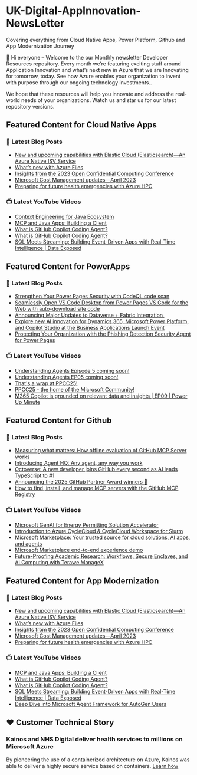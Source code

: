 # UK-Digital-AppInnovation-NewsLetter

Covering everything from Cloud Native Apps, Power Platform, Github and App Modernization Journey

👋 Hi everyone – Welcome to the our Monthly newsletter Developer Resources repository. Every month we’re featuring exciting stuff around Application Innovation and what’s next new in Azure that we are Innovating for tomorrow, today. See how Azure enables your organization to invent with purpose through our ongoing technology investments..


We hope that these resources will help you innovate and address the real-world needs of your organizations. Watch us and star us for our latest repository versions.

## Featured Content for Cloud Native Apps


### 📝 Latest Blog Posts

    
<!-- BLOGCNA:START -->
- [New and upcoming capabilities with Elastic Cloud (Elasticsearch)—An Azure Native ISV Service](https://azure.microsoft.com/blog/new-and-upcoming-capabilities-with-elastic-cloud-elasticsearch-an-azure-native-isv-service/)
- [What’s new with Azure Files](https://azure.microsoft.com/blog/what-s-new-with-azure-files/)
- [Insights from the 2023 Open Confidential Computing Conference](https://azure.microsoft.com/blog/insights-from-the-2023-open-confidential-computing-conference/)
- [Microsoft Cost Management updates—April 2023](https://azure.microsoft.com/blog/microsoft-cost-management-updates-april-2023/)
- [Preparing for future health emergencies with Azure HPC ](https://azure.microsoft.com/blog/preparing-for-future-health-emergencies-with-azure-hpc/)
<!-- BLOGCNA:END -->

### 📺 Latest YouTube Videos

 
<!-- YOUTUBECNA:START -->
- [Context Engineering for Java Ecosystem](https://www.youtube.com/watch?v=kSElHY8MWwc)
- [MCP and Java Apps: Building a Client](https://www.youtube.com/watch?v=HQQavvdrAA0)
- [What is GitHub Copilot Coding Agent?](https://www.youtube.com/shorts/KgY5OQqMGms)
- [What is GitHub Copilot Coding Agent?](https://www.youtube.com/watch?v=Wex4ONr1P2I)
- [SQL Meets Streaming: Building Event-Driven Apps with Real-Time Intelligence | Data Exposed](https://www.youtube.com/watch?v=tyiDMlKXLwU)
<!-- YOUTUBECNA:END -->

##  Featured Content for PowerApps
### 📝 Latest Blog Posts
<!-- BLOGPOWER:START -->
- [Strengthen Your Power Pages Security with CodeQL code scan](https://www.microsoft.com/en-us/power-platform/blog/power-pages/strengthen-your-power-pages-security-with-codeql-code-scan/)
- [Seamlessly Open VS Code Desktop from Power Pages VS Code for the Web with auto-download site code](https://www.microsoft.com/en-us/power-platform/blog/power-pages/seamlessly-open-vs-code-desktop-from-power-pages-vs-code-for-the-web-with-auto-download-site-code/)
- [Announcing Major Updates to Dataverse + Fabric Integration ](https://www.microsoft.com/en-us/power-platform/blog/2025/10/10/dataverse-fabric-integration/)
- [Explore new AI innovation for Dynamics 365, Microsoft Power Platform, and Copilot Studio at the Business Applications Launch Event](https://www.microsoft.com/en-us/dynamics-365/blog/business-leader/2025/10/09/explore-new-ai-innovation-for-dynamics-365-power-platform-and-copilot-studio-at-business-applications-launch-event/)
- [Protecting Your Organization with the Phishing Detection Security Agent for Power Pages](https://www.microsoft.com/en-us/power-platform/blog/power-pages/protecting-your-organization-with-the-phishing-detection-security-agent-for-power-pages/)
<!-- BLOGPOWER:END -->
 ### 📺 Latest YouTube Videos
    
<!-- YOUTUBEPOWER:START -->
- [Understanding Agents Episode 5 coming soon!](https://www.youtube.com/shorts/vqp2jakNnXE)
- [Understanding Agents EP05 coming soon!](https://www.youtube.com/watch?v=ZMZ4lIivAQI)
- [That&#39;s a wrap at PPCC25!](https://www.youtube.com/shorts/ahOry_6IrOg)
- [PPCC25 - the home of the Microsoft Community!](https://www.youtube.com/shorts/XCHpm5NDHtY)
- [M365 Copilot is grounded on relevant data and insights | EP09 | Power Up Minute](https://www.youtube.com/watch?v=Fj35NIn5Hac)
<!-- YOUTUBEPOWER:END -->

##  Featured Content for Github
### 📝 Latest Blog Posts
<!-- BLOGGITHUB:START -->
- [Measuring what matters: How offline evaluation of GitHub MCP Server works](https://github.blog/ai-and-ml/generative-ai/measuring-what-matters-how-offline-evaluation-of-github-mcp-server-works/)
- [Introducing Agent HQ: Any agent, any way you work](https://github.blog/news-insights/company-news/welcome-home-agents/)
- [Octoverse: A new developer joins GitHub every second as AI leads TypeScript to #1](https://github.blog/news-insights/octoverse/octoverse-a-new-developer-joins-github-every-second-as-ai-leads-typescript-to-1/)
- [Announcing the 2025 GitHub Partner Award winners 🎉](https://github.blog/news-insights/company-news/announcing-the-2025-github-partner-award-winners/)
- [How to find, install, and manage MCP servers with the GitHub MCP Registry](https://github.blog/ai-and-ml/generative-ai/how-to-find-install-and-manage-mcp-servers-with-the-github-mcp-registry/)
<!-- BLOGGITHUB:END -->
### 📺 Latest YouTube Videos
<!-- YOUTUBEGITHUB:START -->
- [Microsoft GenAI for Energy Permitting Solution Accelerator](https://www.youtube.com/watch?v=wCI6Oqiv4KQ)
- [Introduction to Azure CycleCloud &amp; CycleCloud Workspace for Slurm](https://www.youtube.com/watch?v=FTHUFYMIoj8)
- [Microsoft Marketplace: Your trusted source for cloud solutions, AI apps, and agents](https://www.youtube.com/watch?v=ACM_lNWx8kQ)
- [Microsoft Marketplace end-to-end experience demo](https://www.youtube.com/watch?v=SilJPeLXmL8)
- [Future-Proofing Academic Research: Workflows, Secure Enclaves, and AI Computing with Terawe ManageX](https://www.youtube.com/watch?v=vdZeka_5-Ss)
<!-- YOUTUBEGITHUB:END -->
##  Featured Content for App Modernization
### 📝 Latest Blog Posts
<!-- BLOGAPPMOD:START -->
- [New and upcoming capabilities with Elastic Cloud (Elasticsearch)—An Azure Native ISV Service](https://azure.microsoft.com/blog/new-and-upcoming-capabilities-with-elastic-cloud-elasticsearch-an-azure-native-isv-service/)
- [What’s new with Azure Files](https://azure.microsoft.com/blog/what-s-new-with-azure-files/)
- [Insights from the 2023 Open Confidential Computing Conference](https://azure.microsoft.com/blog/insights-from-the-2023-open-confidential-computing-conference/)
- [Microsoft Cost Management updates—April 2023](https://azure.microsoft.com/blog/microsoft-cost-management-updates-april-2023/)
- [Preparing for future health emergencies with Azure HPC ](https://azure.microsoft.com/blog/preparing-for-future-health-emergencies-with-azure-hpc/)
<!-- BLOGAPPMOD:END -->
### 📺 Latest YouTube Videos
<!-- YOUTUBEAPPMOD:START -->
- [MCP and Java Apps: Building a Client](https://www.youtube.com/watch?v=HQQavvdrAA0)
- [What is GitHub Copilot Coding Agent?](https://www.youtube.com/shorts/KgY5OQqMGms)
- [What is GitHub Copilot Coding Agent?](https://www.youtube.com/watch?v=Wex4ONr1P2I)
- [SQL Meets Streaming: Building Event-Driven Apps with Real-Time Intelligence | Data Exposed](https://www.youtube.com/watch?v=tyiDMlKXLwU)
- [Deep Dive into Microsoft Agent Framework for AutoGen Users](https://www.youtube.com/watch?v=JlzteydCK_Q)
<!-- YOUTUBEAPPMOD:END -->


## ♥️ Customer Technical Story 

### Kainos and NHS Digital deliver health services to millions on Microsoft Azure

By pioneering the use of a containerized architecture on Azure, Kainos was able to deliver a highly secure service based on containers. [Learn how](https://customers.microsoft.com/en-us/story/1368348549535774520-kainos-and-nhs-digital-deliver-health-services-to-millions-on-microsoft-azure)


